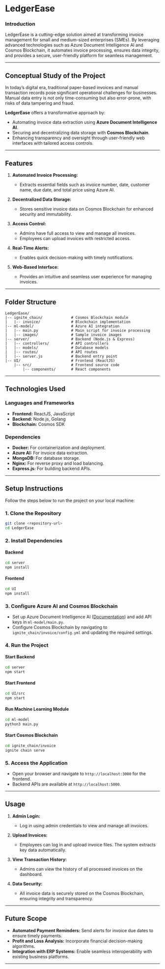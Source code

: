 # LedgerEase

### Introduction
LedgerEase is a cutting-edge solution aimed at transforming invoice management for small and medium-sized enterprises (SMEs). By leveraging advanced technologies such as Azure Document Intelligence AI and Cosmos Blockchain, it automates invoice processing, ensures data integrity, and provides a secure, user-friendly platform for seamless management.

---

## Conceptual Study of the Project

In today’s digital era, traditional paper-based invoices and manual transaction records pose significant operational challenges for businesses. Manual data entry is not only time-consuming but also error-prone, with risks of data tampering and fraud. 

**LedgerEase** offers a transformative approach by:
- Automating invoice data extraction using **Azure Document Intelligence AI**.
- Securing and decentralizing data storage with **Cosmos Blockchain**.
- Enhancing transparency and oversight through user-friendly web interfaces with tailored access controls.

---

## **Features**

1. **Automated Invoice Processing:**
   - Extracts essential fields such as invoice number, date, customer name, due date, and total price using Azure AI.

2. **Decentralized Data Storage:**
   - Stores sensitive invoice data on Cosmos Blockchain for enhanced security and immutability.

3. **Access Control:**
   - Admins have full access to view and manage all invoices.
   - Employees can upload invoices with restricted access.

4. **Real-Time Alerts:**
   - Enables quick decision-making with timely notifications.

5. **Web-Based Interface:**
   - Provides an intuitive and seamless user experience for managing invoices.

---

## **Folder Structure**

```plaintext
LedgerEase/
|-- ignite_chain/             # Cosmos Blockchain module
|   |-- invoice/              # Blockchain implementation
|-- ml-model/                 # Azure AI integration
|   |-- main.py               # Main script for invoice processing
|   |-- images/               # Sample invoice images
|-- server/                   # Backend (Node.js & Express)
|   |-- controllers/          # API controllers
|   |-- models/               # Database models
|   |-- routes/               # API routes
|   |-- server.js             # Backend entry point
|-- UI/                       # Frontend (ReactJS)
    |-- src/                  # Frontend source code
        |-- components/       # React components
```

---

## **Technologies Used**

### **Languages and Frameworks**
- **Frontend:** ReactJS, JavaScript
- **Backend:** Node.js, Golang
- **Blockchain:** Cosmos SDK

### **Dependencies**
- **Docker:** For containerization and deployment.
- **Azure AI:** For invoice data extraction.
- **MongoDB:** For database storage.
- **Nginx:** For reverse proxy and load balancing.
- **Express.js:** For building backend APIs.

---

## **Setup Instructions**

Follow the steps below to run the project on your local machine:

### **1. Clone the Repository**
```bash
git clone <repository-url>
cd LedgerEase
```

### **2. Install Dependencies**

#### **Backend**
```bash
cd server
npm install
```

#### **Frontend**
```bash
cd UI
npm install
```

### **3. Configure Azure AI and Cosmos Blockchain**

- Set up Azure Document Intelligence AI ([Documentation](https://learn.microsoft.com/en-us/azure/synapse-analytics/machine-learning/tutorial-form-recognizer-use-mmlspark)) and add API keys in `ml-model/main.py`.
- Configure Cosmos Blockchain by navigating to `ignite_chain/invoice/config.yml` and updating the required settings.

### **4. Run the Project**

#### **Start Backend**
```bash
cd server
npm start
```

#### **Start Frontend**
```bash
cd UI/src
npm start
```

#### **Run Machine Learning Module**
```bash
cd ml-model
python3 main.py
```

#### **Start Cosmos Blockchain**
```bash
cd ignite_chain/invoice
ignite chain serve
```

### **5. Access the Application**
- Open your browser and navigate to `http://localhost:3000` for the frontend.
- Backend APIs are available at `http://localhost:5000`.

---

## **Usage**

1. **Admin Login:**
   - Log in using admin credentials to view and manage all invoices.

2. **Upload Invoices:**
   - Employees can log in and upload invoice files. The system extracts key data automatically.

3. **View Transaction History:**
   - Admins can view the history of all processed invoices on the dashboard.

4. **Data Security:**
   - All invoice data is securely stored on the Cosmos Blockchain, ensuring integrity and transparency.

---

## **Future Scope**

- **Automated Payment Reminders:**
  Send alerts for invoice due dates to ensure timely payments.
- **Profit and Loss Analysis:**
  Incorporate financial decision-making algorithms.
- **Integration with ERP Systems:**
  Enable seamless interoperability with existing business platforms.

---

